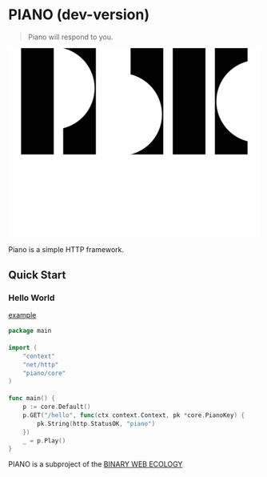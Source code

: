 # PIANO (dev-version)

> Piano will respond to you.

![piano](image/piano.png)

Piano is a simple HTTP framework.

## Quick Start

### Hello World

[example](example/helloworld/main.go)

```go
package main

import (
	"context"
	"net/http"
	"piano/core"
)

func main() {
	p := core.Default()
	p.GET("/hello", func(ctx context.Context, pk *core.PianoKey) {
		pk.String(http.StatusOK, "piano")
	})
	_ = p.Play()
}
```

PIANO is a subproject of the [BINARY WEB ECOLOGY](https://github.com/B1NARY-GR0UP)